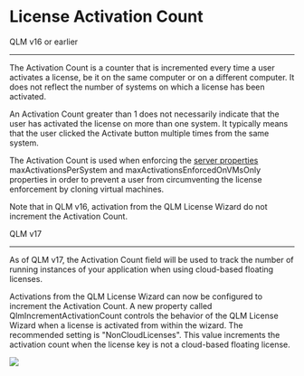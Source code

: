 # License Activation Count

QLM v16 or earlier

***

The Activation Count is a counter that is incremented every time a user activates a license, be it on the same computer or on a different computer. It does not reflect the number of systems on which a license has been activated.

An Activation Count greater than 1 does not necessarily indicate that the user has activated the license on more than one system. It typically means that the user clicked the Activate button multiple times from the same system.

The Activation Count is used when enforcing the [server properties](../qlm-license-server/server-properties.md) maxActivationsPerSystem and maxActivationsEnforcedOnVMsOnly properties in order to prevent a user from circumventing the license enforcement by cloning virtual machines.

Note that in QLM v16, activation from the QLM License Wizard do not increment the Activation Count.

QLM v17

***

As of QLM v17, the Activation Count field will be used to track the number of running instances of your application when using cloud-based floating licenses.&#x20;

Activations from the QLM License Wizard can now be configured to increment the Activation Count. A new property called QlmIncrementActivationCount controls the behavior of the QLM License Wizard when a license is activated from within the wizard. The recommended setting is "NonCloudLicenses". This value increments the activation count when the license key is not a cloud-based floating license.

![](https://support.soraco.co/hc/article\_attachments/14226671835284)
